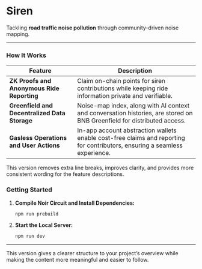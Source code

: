 
# Siren

Tackling **road traffic noise pollution** through community-driven noise mapping.

------

### How It Works

| Feature                                        | Description                                                                                                                        |
|------------------------------------------------|------------------------------------------------------------------------------------------------------------------------------------|
| **ZK Proofs and Anonymous Ride Reporting**     | Claim on-chain points for siren contributions while keeping ride information private and verifiable.                                 |
| **Greenfield and Decentralized Data Storage**  | Noise-map index, along with AI context and conversation histories, are stored on BNB Greenfield for distributed access.  |
| **Gasless Operations and User Actions**        | In-app account abstraction wallets enable cost-free claims and reporting for contributors, ensuring a seamless experience.          |

This version removes extra line breaks, improves clarity, and provides more consistent wording for the feature descriptions.

### Getting Started

1. **Compile Noir Circuit and Install Dependencies:**

    ```bash
    npm run prebuild
    ```

2. **Start the Local Server:**

    ```bash
    npm run dev
    ```

---

This version gives a clearer structure to your project’s overview while making the content more meaningful and easier to follow.
